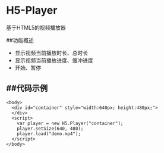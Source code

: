 H5-Player
=========

基于HTML5的视频播放器

##功能概述
- 显示视频当前播放时长、总时长
- 显示视频当前播放进度、缓冲进度
- 开始、暂停

##代码示例
---
```
<body>
  <div id="container" style="width:640px; height:480px;">
  </div>
  <script>
    var player = new H5.Player("container");  
    player.setSize(640, 480);  
    player.load("demo.mp4");
  </script>
</body>
